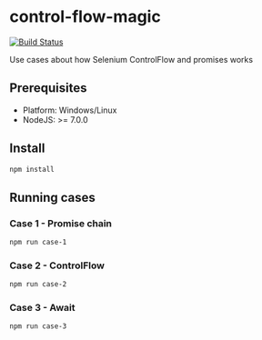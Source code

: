 # control-flow-magic

[![Build Status](https://travis-ci.org/szikszail/control-flow-magic.svg?branch=master)](https://travis-ci.org/szikszail/control-flow-magic)

Use cases about how Selenium ControlFlow and promises works

## Prerequisites

* Platform: Windows/Linux
* NodeJS: >= 7.0.0

## Install

```bash
npm install
```

## Running cases

### Case 1 - Promise chain

```bash
npm run case-1
```

### Case 2 - ControlFlow

```bash
npm run case-2
```

### Case 3 - Await

```bash
npm run case-3
```